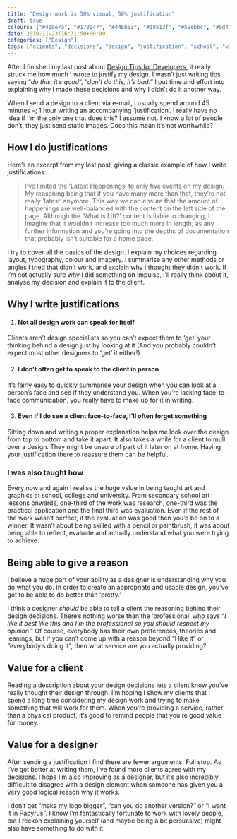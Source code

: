 ```yaml
---
title: "Design work is 50% visual, 50% justification"
draft: true
colours: ["#41be7a", "#178047", "#44bb53", "#18513f", "#59ebbc", "#0d4738", "#57fff8"]
date: 2010-11-23T16:31:50+00:00
categories: ["Design"]
tags: ["clients", "decisions", "design", "justification", "school", "value", "work", "writing"]
---
```


After I finished my last post about [Design Tips for Developers](http://laurakalbag.wpengine.com/design-tips-for-developers/), it really struck me how much I wrote to justify my design. I wasn’t just writing tips saying “*do this, it’s good*“, “*don’t do this, it’s bad.*” I put time and effort into explaining why I made these decisions and why I didn’t do it another way.

When I send a design to a client via e-mail, I usually spend around 45 minutes –; 1 hour writing an accompanying ‘justification’. I really have no idea if I’m the only one that does this? I assume not. I know a lot of people don’t, they just send static images. Does this mean it’s not worthwhile?

## How I do justifications

Here’s an excerpt from my last post, giving a classic example of how I write justifications:

> I’ve limited the ‘Latest Happenings’ to only five events on my design. My reasoning being that if you have many more than that, they’re not really ‘latest’ anymore. This way we can ensure that the amount of happenings are well-balanced with the content on the left side of the page. Although the ‘What is Lift?’ content is liable to changing, I imagine that it wouldn’t increase too much more in length, as any further information and you’re going into the depths of documentation that probably isn’t suitable for a home page.

I try to cover all the basics of the design. I explain my choices regarding layout, typography, colour and imagery. I summarise any other methods or angles I tried that didn’t work, and explain why I thought they didn’t work. If I’m not actually sure why I did something on impulse, I’ll really think about it, analyse my decision and explain it to the client.

## Why I write justifications


1. #### Not all design work can speak for itself

<p>Clients aren’t design specialists so you can’t expect them to ‘get’ your thinking behind a design just by looking at it (And you probably couldn’t expect most other designers to ‘get’ it either!)

2. #### I don’t often get to speak to the client in person

It’s fairly easy to quickly summarise your design when you can look at a person’s face and see if they understand you. When you’re lacking face-to-face communication, you really have to make up for it in writing.

3. #### Even if I do see a client face-to-face, I’ll often forget something

Sitting down and writing a proper explanation helps me look over the design from top to bottom and take it apart. It also takes a while for a client to mull over a design. They might be unsure of part of it later on at home. Having your justification there to reassure them can be helpful.

### I was also taught how

Every now and again I realise the huge value in being taught art and graphics at school, college and university. From secondary school art lessons onwards, one-third of the work was research, one-third was the practical application and the final third was evaluation. Even if the rest of the work wasn’t perfect, if the evaluation was good then you’d be on to a winner. It wasn’t about being skilled with a pencil or paintbrush, it was about being able to reflect, evaluate and actually understand what you were trying to achieve.

## Being able to give a reason

I believe a huge part of your ability as a designer is understanding why you do what you do. In order to create an appropriate and usable design, you’ve got to be able to do better than ‘pretty.’

I think a designer *should* be able to tell a client the reasoning behind their design decisions. There’s nothing worse than the ‘professional’ who says “*I like it best like this and I’m the professional so you should respect my opinion*.” Of course, everybody has their own preferences, theories and leanings, but if you can’t come up with a reason beyond “I like it” or “everybody’s doing it”, then what service are you actually providing?

## Value for a client

Reading a description about your design decisions lets a client know you’ve really thought their design through. I’m hoping I show my clients that I spend a long time considering my design work and trying to make something that will work for them. When you’re providing a service, rather than a physical product, it’s good to remind people that you’re good value for money.

## Value for a designer

After sending a justification I find there are fewer arguments. Full stop. As I’ve got better at writing them, I’ve found more clients agree with my decisions. I hope I’m also improving as a designer, but it’s also incredibly difficult to disagree with a design element when someone has given you a very good logical reason why it works.

I don’t get “make my logo bigger”, “can you do another version?” or “I want it in Papyrus”. I know I’m fantastically fortunate to work with lovely people, but I reckon explaining yourself (and maybe being a bit persuasive) might also have something to do with it.
